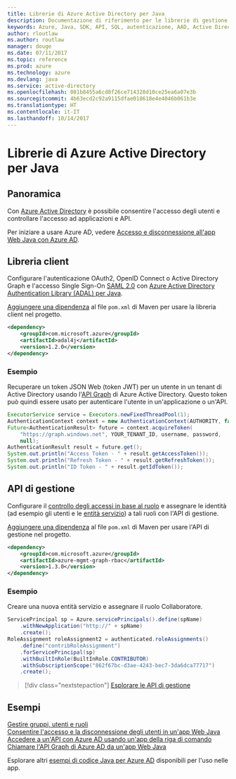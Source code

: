 ```yaml
---
title: Librerie di Azure Active Directory per Java
description: Documentazione di riferimento per le librerie di gestione e client di Azure Active Directory per Java
keywords: Azure, Java, SDK, API, SQL, autenticazione, AAD, Active Directory, Graph, OAuth 2.0
author: rloutlaw
ms.author: routlaw
manager: douge
ms.date: 07/11/2017
ms.topic: reference
ms.prod: azure
ms.technology: azure
ms.devlang: java
ms.service: active-directory
ms.openlocfilehash: 081b8455a6cd8f26ce714328d10ce25ea6a07e3b
ms.sourcegitcommit: 4b63ecd2c92a9115dfae018618e4e4046b061b3e
ms.translationtype: HT
ms.contentlocale: it-IT
ms.lasthandoff: 10/14/2017
---
```

# <a name="azure-active-directory-libraries-for-java"></a>Librerie di Azure Active Directory per Java

## <a name="overview"></a>Panoramica

Con [Azure Active Directory](/azure/active-directory/active-directory-whatis) è possibile consentire l'accesso degli utenti e controllare l'accesso ad applicazioni e API.

Per iniziare a usare Azure AD, vedere [Accesso e disconnessione all'app Web Java con Azure AD](/azure/active-directory/develop/active-directory-devquickstarts-webapp-java).

## <a name="client-library"></a>Libreria client

Configurare l'autenticazione OAuth2, OpenID Connect o Active Directory Graph e l'accesso Single Sign-On [SAML 2.0](https://docs.microsoft.com/azure/active-directory/develop/active-directory-saml-protocol-reference) con [Azure Active Directory Authentication Library (ADAL) per Java](https://github.com/AzureAD/azure-activedirectory-library-for-java).

[Aggiungere una dipendenza](https://maven.apache.org/guides/getting-started/index.html#How_do_I_use_external_dependencies) al file `pom.xml` di Maven per usare la libreria client nel progetto.

```XML
<dependency>
    <groupId>com.microsoft.azure</groupId>
    <artifactId>adal4j</artifactId>
    <version>1.2.0</version>
</dependency>
```   

### <a name="example"></a>Esempio

Recuperare un token JSON Web (token JWT) per un utente in un tenant di Active Directory usando l'[API Graph](https://docs.microsoft.com/azure/active-directory/develop/active-directory-graph-api) di Azure Active Directory. Questo token può quindi essere usato per autenticare l'utente in un'applicazione o un'API.

```java
ExecutorService service = Executors.newFixedThreadPool(1);
AuthenticationContext context = new AuthenticationContext(AUTHORITY, false, service);
Future<AuthenticationResult> future = context.acquireToken(
    "https://graph.windows.net", YOUR_TENANT_ID, username, password,
    null);
AuthenticationResult result = future.get();
System.out.println("Access Token - " + result.getAccessToken());
System.out.println("Refresh Token - " + result.getRefreshToken());
System.out.println("ID Token - " + result.getIdToken());
```

## <a name="management-api"></a>API di gestione

Configurare il [controllo degli accessi in base al ruolo](/azure/active-directory/role-based-access-control-what-is) e assegnare le identità (ad esempio gli utenti e le [entità servizio](https://docs.microsoft.com/azure/active-directory/develop/active-directory-application-objects)) a tali ruoli con l'API di gestione. 

[Aggiungere una dipendenza](https://maven.apache.org/guides/getting-started/index.html#How_do_I_use_external_dependencies) al file `pom.xml` di Maven per usare l'API di gestione nel progetto.

```XML
<dependency>
    <groupId>com.microsoft.azure</groupId>
    <artifactId>azure-mgmt-graph-rbac</artifactId>
    <version>1.3.0</version>
</dependency>
```

### <a name="example"></a>Esempio 

Creare una nuova entità servizio e assegnare il ruolo Collaboratore.

```java
ServicePrincipal sp = Azure.servicePrincipals().define(spName)
    .withNewApplication("http://" + spName)
    .create();
RoleAssignment roleAssignment2 = authenticated.roleAssignments()
    .define("contribRoleAssignment")
    .forServicePrincipal(sp)
    .withBuiltInRole(BuiltInRole.CONTRIBUTOR)
    .withSubscriptionScope("862f67bc-d3ae-4243-bec7-3da6dca77717")
    .create();
```

> [!div class="nextstepaction"]
> [Esplorare le API di gestione](/java/api/overview/azure/activedirectory/managementapi)


## <a name="samples"></a>Esempi

[Gestire gruppi, utenti e ruoli](https://github.com/Azure-Samples/aad-java-browse-graph-and-manage-roles)    
[Consentire l'accesso e la disconnessione degli utenti in un'app Web Java](https://github.com/Azure-Samples/active-directory-java-webapp-openidconnect)    
[Accedere a un'API con Azure AD usando un'app della riga di comando](https://github.com/Azure-Samples/active-directory-java-native-headless)   
[Chiamare l'API Graph di Azure AD da un'app Web Java](https://github.com/Azure-Samples/active-directory-java-graphapi-web/)  

Esplorare altri [esempi di codice Java per Azure AD](https://azure.microsoft.com/en-us/resources/samples/?term=active+directory&platform=java) disponibili per l'uso nelle app.
